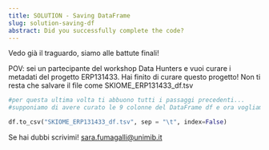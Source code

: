 ```yaml
---
title: SOLUTION - Saving DataFrame
slug: solution-saving-df
abstract: Did you successfully complete the code?
---
```


Vedo già il traguardo, siamo alle battute finali!

POV: sei un partecipante del workshop Data Hunters e vuoi curare i metadati del progetto ERP131433. Hai finito di curare questo progetto! Non ti resta che salvare il file come SKIOME_ERP131433_df.tsv


```python
#per questa ultima volta ti abbuono tutti i passaggi precedenti...
#supponiamo di avere curato le 9 colonne del DataFrame df e ora vogliamo salvarlo con il nome "SKIOME_ERP131433_df.tsv"

df.to_csv("SKIOME_ERP131433_df.tsv", sep = "\t", index=False)
```

Se hai dubbi scrivimi! [sara.fumagalli@unimib.it](mailto:sara.fumagalli@unimib.it)